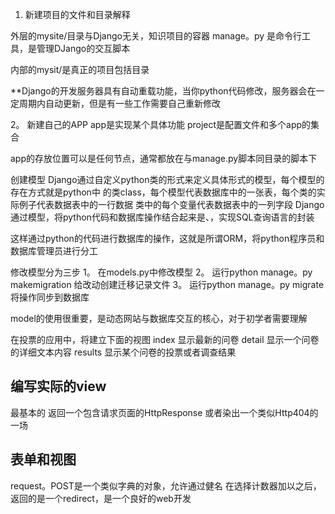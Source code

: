 1. 新建项目的文件和目录解释

外层的mysite/目录与Django无关，知识项目的容器
manage。py 是命令行工具，是管理DJango的交互脚本

内部的mysit/是真正的项目包括目录

**Django的开发服务器具有自动重载功能，当你python代码修改，服务器会在一定周期内自动更新，但是有一些工作需要自己重新修改

2。 新建自己的APP
app是实现某个具体功能
project是配置文件和多个app的集合

app的存放位置可以是任何节点，通常都放在与manage.py脚本同目录的脚本下

创建模型
Django通过自定义python类的形式来定义具体形式的模型，每个模型的存在方式就是python中
的类class，每个模型代表数据库中的一张表，每个类的实际例子代表数据表中的一行数据
类中的每个变量代表数据表中的一列字段
Django通过模型，将python代码和数据库操作结合起来是、，实现SQL查询语言的封装

这样通过python的代码进行数据库的操作，这就是所谓ORM，将python程序员和数据库管理员进行分工


修改模型分为三步
1。 在models.py中修改模型
2。 运行python manage。py makemigration 给改动创建迁移记录文件
3。 运行python manage。py migrate将操作同步到数据库

model的使用很重要，是动态网站与数据库交互的核心，对于初学者需要理解

在投票的应用中，将建立下面的视图
index 显示最新的问卷
detail 显示一个问卷的详细文本内容
results 显示某个问卷的投票或者调查结果

## 编写实际的view
最基本的
返回一个包含请求页面的HttpResponse
或者染出一个类似Http404的一场

## 表单和视图
request。POST是一个类似字典的对象，允许通过健名
在选择计数器加以之后，返回的是一个redirect，是一个良好的web开发